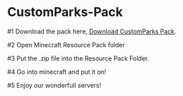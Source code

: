 # CustomParks-Pack

#1 Download the pack here, [Download CustomParks Pack](https://github.com/ClassifiedDuck/CustomParks-Pack/raw/master/CustomParks%20Pack%201.14.4.zip).

#2 Open Minecraft Resource Pack folder

#3 Put the .zip file into the Resource Pack Folder.

#4 Go into minecraft and put it on!

#5 Enjoy our wonderfull servers!
